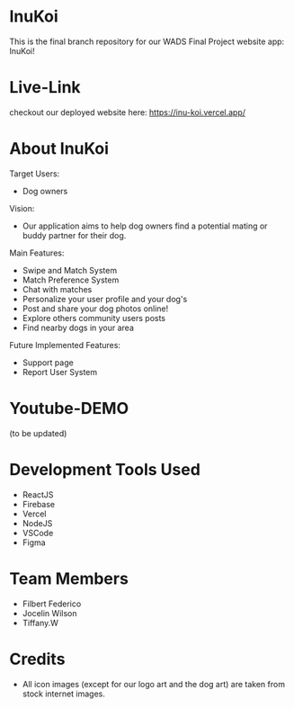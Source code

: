 # InuKoi
This is the final branch repository for our WADS Final Project website app: InuKoi!

# Live-Link
checkout our deployed website here:
https://inu-koi.vercel.app/

# About InuKoi
Target Users:
- Dog owners

Vision: 
- Our application aims to help dog owners find a potential mating or buddy partner for their dog.

Main Features:
- Swipe and Match System
- Match Preference System
- Chat with matches 
- Personalize your user profile and your dog's
- Post and share your dog photos online!
- Explore others community users posts
- Find nearby dogs in your area

Future Implemented Features:
- Support page
- Report User System

# Youtube-DEMO
(to be updated)

# Development Tools Used
- ReactJS
- Firebase
- Vercel
- NodeJS
- VSCode
- Figma

# Team Members
- Filbert Federico
- Jocelin Wilson
- Tiffany.W

# Credits
- All icon images (except for our logo art and the dog art) are taken from stock internet images.




